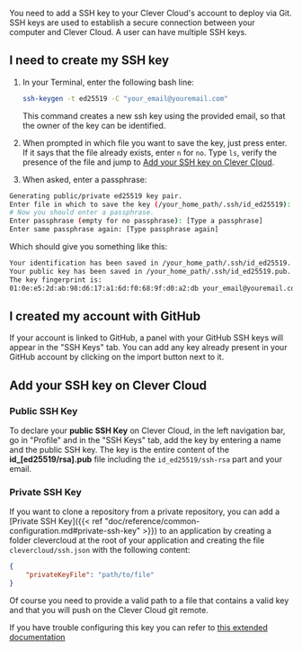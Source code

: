 You need to add a SSH key to your Clever Cloud's account to deploy via Git.
SSH keys are used to establish a secure connection between your computer and Clever Cloud. A user can have multiple SSH keys.

## I need to create my SSH key

1. In your Terminal, enter the following bash line:

    ```bash
    ssh-keygen -t ed25519 -C "your_email@youremail.com"
    ```

    This command creates a new ssh key using the provided email, so that the owner of the key can be identified.

2. When prompted in which file you want to save the key, just press enter.
    If it says that the file already exists, enter `n` for `no`. Type `ls`, verify the presence of the file and jump to [Add your SSH key on Clever Cloud](#AddYourSSHKeysOnCleverCloud).

3. When asked, enter a passphrase:

```bash
Generating public/private ed25519 key pair.
Enter file in which to save the key (/your_home_path/.ssh/id_ed25519):
# Now you should enter a passphrase.
Enter passphrase (empty for no passphrase): [Type a passphrase]
Enter same passphrase again: [Type passphrase again]
```

Which should give you something like this:

```bash
Your identification has been saved in /your_home_path/.ssh/id_ed25519.
Your public key has been saved in /your_home_path/.ssh/id_ed25519.pub.
The key fingerprint is:
01:0e:e5:2d:ab:98:d6:17:a1:6d:f0:68:9f:d0:a2:db your_email@youremail.com
```

## I created my account with GitHub

If your account is linked to GitHub, a panel with your GitHub SSH keys will appear in the "SSH Keys" tab.
You can add any key already present in your GitHub account by clicking on the import button next to it.

## Add your SSH key on Clever Cloud

### Public SSH Key

To declare your **public SSH Key** on Clever Cloud, in the left navigation bar, go in "Profile" and in the "SSH Keys" tab, add the key by entering a name and the public SSH key. The key is the entire content of the **id_[ed25519/rsa].pub** file including the `id_ed25519/ssh-rsa` part and your email.

### Private SSH Key

If you want to clone a repository from a private repository, you can add a [Private SSH Key]({{< ref "doc/reference/common-configuration.md#private-ssh-key" >}}) to an application by creating a folder clevercloud at the root of your application and creating the file `clevercloud/ssh.json` with the following content:

```json
{
    "privateKeyFile": "path/to/file"
}
```

Of course you need to provide a valid path to a file that contains a valid key and that you will push on the Clever Cloud git remote.

If you have trouble configuring this key you can refer to [this extended documentation](/getting-started/ssh-keys/)
